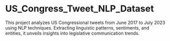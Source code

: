 # US_Congress_Tweet_NLP_Dataset
This project analyzes US Congressional tweets from June 2017 to July 2023 using NLP techniques. Extracting linguistic patterns, sentiments, and entities, it unveils insights into legislative communication trends.
